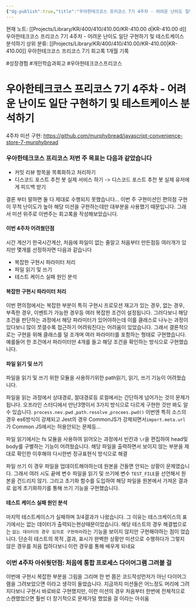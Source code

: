```yaml
---
{"dg-publish":true,"title":"우아한테크코스 프리코스 7기 4주차 - 어려운 난이도 일단 구현하기 및 테스트케이스 분석하기","description":"이번 주차는 주로 구현시의 이야기를 다룹니다. 특히 복잡한 파라미터에 관해 어려웠던점, 파일의 읽기 및 쓰기, 테스트 케이스 실패한 경우 분석하기 등의 내용입니다.","permalink":"/projects/library/kr/400/410/410-00/kr-410-00-d/","dgPassFrontmatter":true,"noteIcon":"0","created":"2024-11-19T01:43:03.625+09:00","updated":"2024-11-22T14:03:46.859+09:00"}
---
```


현재 노트: [[Projects/Library/KR/400/410/410.00/KR-410.00 d\|KR-410.00 d]] 우아한테크코스 프리코스 7기 4주차  - 어려운 난이도 일단 구현하기 및 테스트케이스 분석하기
상위 분류: [[Projects/Library/KR/400/410/410.00/KR-410.00\|KR-410.00]] 우아한테크코스 프리코스 7기 회고록 1개월 기록


#성장경험 #개인학습과회고 #우아한테크코스프리코스
# 우아한테크코스 프리코스 7기 4주차  - 어려운 난이도 일단 구현하기 및 테스트케이스 분석하기
4주차 미션 구현: https://github.com/murphybread/javascript-convenience-store-7-murphybread

### 우아한테크코스 프리코스 저번 주 목표는 다음과 같았습니다
- 커밋 리뷰 항목을 목록화하고 처리하기
- 디스코드 포스트 추천 봇 실제 서비스 하기 -> 디스코드 포스트 추천 봇 실제 유저에게 피드백 받기

결론 부터 말하면 둘 다 제대로 수행되지 못했습니다... 이번 주 구현미션인 편의점 구현이 무척 난이도가 높아 해당 미션을 구현하는데만 대부분을 사용했기 때문입니다.
그래서 미션 위주로 이번주는 회고록을 작성해보았습니다.

#### 이번 4주차 어려웠던점
시간 계산기 한국시간계산, 처음에 파일이 없는 줄알고 처음부터 만든점등 여러개가 있지만 몇개를 선정하자면 다음과 같습니다

- 복잡한 구현시 파라미터 처리
- 파일 읽기 및 쓰기
- 테스트 케이스 실패 원인 분석


#### 복잡한 구현시 파라미터 처리
이번 편의점에서는 복잡한 부분이 특히 구현시  프로모션 재고가 있는 경우, 없는 경우, 부족한 경우, 이벤트가 가능한 경우등 여러 복잡한 조건이 설정됩니다. 그러다보니 해당 조건을 판단하는 과정에서 해당 파라미터가 있어야하는데 이를 클래스로 나누는 과정이 있다보니 많이 쪼갤수록 접근하기 어려워진다는 어려움이 있었습니다. 그래서 결론적으로는 구현을 위해 클래스를 덜 조개며 여러 파라미터를 포함하는 형태로 구현했습니다. 예를들어 한 조건에서 파라미터만 4개를 들고 해당 조건을 확인하는 방식으로 구현했습니다.


#### 파일 읽기 및 쓰기
파일을 읽기 및 쓰기 위한 모듈을 사용하기위한 path읽기, 읽기, 쓰기 기능이 어려웠습니다.

파일을 읽는 과정에서 상대경로, 절대경로등 로컬에서는 간단하게 넘어가는 것이 문제가 됩니다. 오프라인 스터디에서 만난3명이서 3가지 방식으로 다르게 구현한 것만 봐도 알 수 있습니다.
`process.nev.pwd`  ,`path.resolve` ,`procees.pwd()`
이번엔 특히 소스의경우 es6방식이 강제되고 Jest의 경우  CommonJS가 강제되면서`import.meta.url` 가 Common JS에서는 허용안되는 문제등...


파일 읽기에서는
fs 모듈을 사용하여 읽어오는 과정에서 빈칸과 `\r`을 편집하여 head및 body를 구별하는 기능이 어려웠습니다. 해당 파일을 출력하면서 보이지 않는 부분을 제대로 확인한 이후해야 다시한번 정규표현식 방식으로 해결

파일 쓰기
이 경우 파일을 업데이트해야하는데 원본을 건들면 안되는 상황이 문제였습니다. 그래서 여러 시도 끝에 변수 파일을 읽기 및 쓰기에 변수 `TEST_FILE`을 선언해서 원본을 건드리지 않기. 그리고 초기화 함수를 도입하여 해당 파일을 원본에서 가져온 결과로 쉽게 초기화하기를 통해 쓰기 기능을 구현했습니다.


#### 테스트 케이스 실패 원인 분석
마지막 테스트케이스가 실패하며 3/4결과가 나왔습니다. 그 이유는 테스크케이스의 표기에서는 없는 데이터가 출력되는현상때문이었습니다. 해당 테스트의 경우 해결법으로는 `없는 데이터의 경우 임의로 구현하라`라는 기능을 보이지 않지만 구현해야하는 점이 었습니다. 단순히 테스트의 목적 ,결과, 표시가 완벽한 상황만 미션으로 수행하다가 그렇지 않은 경우를 처음 접하다보니 이런 경우를 통해 배우게 되네요


### 이번 4주차 아쉬웟던점: 처음에 통합 프로세스 다이어그램 그려볼 걸
이번에 구현시 복잡한 부분을 그림을 그리며 한 번 쯤은 코드작성먼저가 아닌 다이어그램을 그려보았으면 이라고 생각이 들었습니다. 지금까지 미션들은 어느정도 머리에 그려지다보니 구현시 바로바로 구현했지만, 이런 미션의 경우 처음부터 한번에 전체적으로 스캔했었으면 훨씬 더 장기적으로 문제가덜 했었을 걸 이라는 아쉬움

